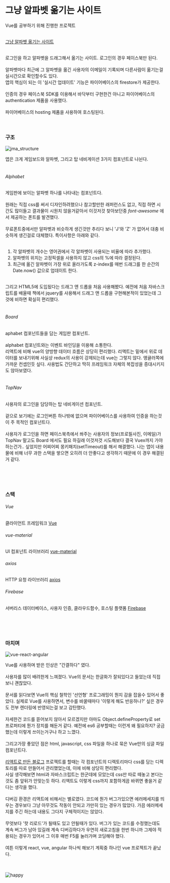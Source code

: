 # 그냥 알파벳 옮기는 사이트

Vue를 공부하기 위해 진행한 프로젝트<br>
<br>

[그냥 알파벳 옮기는 사이트](http://jma.cool)

<br>
로그인을 하고 알파벳을 드래그해서 옮기는 사이트. 로그인의 경우 페이스북만 된다. <br>
<br>
알파벳마다 최근에 그 알파벳을 옮긴 사용자의 이메일이 기록되며 다른사람이 옮기는걸 실시간으로 확인할수도 있다. <br>
앱의 핵심이 되는 이 '실시간 업데이트' 기능은 파이어베이스의 firestore가 제공한다. <br>
<br>
인증의 경우 페이스북 SDK를 이용해서 바닥부터 구현한건 아니고 파이어베이스의 authentication 제품을 사용했다. <br>
<br>
파이어베이스의 hosting 제품을 사용하여 호스팅된다. <br>
<br>
<br>

### 구조

![jma_structure](https://user-images.githubusercontent.com/47002080/52173044-2be25200-27bf-11e9-97c9-fc39d65b0f6c.png)

앱은 크게 게임보드와 알파벳, 그리고 탑 네비게이션 3가지 컴포넌트로 나뉜다.<br>
<br>

###### Alphabet

게임판에 보이는 알파벳 하나를 나타내는 컴포넌트다. <br>
<br>
원래는 직접 css를 써서 디자인하려했으나 참고할만한 래퍼런스도 없고,  직접 하면 시간도 많이들고 결과물이 시원치 않을거같아서 이것저것 찾아보던중 *font-awesome* 에서 제공하는 폰트를 발견했다. <br>
<br>
무료폰트중에서만 알파벳과 비슷하게 생긴것만 추리다 보니 'J'와 'Z' 가 없어서 대충 비슷하게 생긴걸로 대체했다. 특이사항은 아래와 같다.<br>
<br>
1. 각 알파벳의 개수는 영어권에서 각 알파벳이 사용되는 비율에 따라 추가했다. <br>
2. 알파벳의 위치는 고정픽셀을 사용하지 않고 css의 %에 따라 결정된다. <br>
3. 최근에 옮긴 알파벳이 가장 위로 올라가도록 z-index를 매번 드래그를 한 순간의 Date.now() 값으로 업데이트 한다. <br>
<br>
그리고 HTML5에 도입됬다는 드래그 앤 드롭을 처음 사용해봤다. 예전에 처음 자바스크립트를 배울때 책에서 jquery를 사용해서 드래그 앤 드롭을 구현해본적이 있었는데 그것에 비하면 확실히 편리했다. <br>
<br>

###### Board

aphabet 컴포넌트들을 담는 게임판 컴포넌트. <br>
<br>
alphabet 컴포넌트와는 이벤트 바인딩을 이용해 소통한다. <br>
리액트에 비해 vue의 양방향 데이터 흐름은 상당히 편리했다. 리액트는 밑에서 위로 데이터를 보내기위해 사실상 redux의 사용이 강제되는데 vue는 그렇지 않다. 앵귤러쪽에 가까운 컨셉인듯 싶다. 사용법도 간단하고 딱히 프레임워크 자체의 복잡성을 증대시키지도 않아보였다. <br>
<br>

###### TopNav

사용자의 로그인을 담당하는 탑 네비게이션 컴포넌트. <br>
<br>
겉으로 보기에는 로그인버튼 하나밖에 없으며 파이어베이스를 사용하여 인증을 하는것이 주 목적인 컴포넌트다. <br>
<br>
사용자가 로그인을 하면 페이스북측에서 쏴주는 사용자의 정보(프로필사진, 이메일)가 TopNav 말고도 Board 에서도 필요 하길래 이것저것 시도해보다 결국 Vuex까지 가야 하는건가.. 싶었지만 어찌어찌 몽키패치(setTimeout)를 해서 해결했다. 나는 앱이 내용물에 비해 너무 과한 스택을 쌓으면 오히려 더 안좋다고 생각하기 때문에 이 경우 해결된거 같다.<br>
<br>

<br>
<br>

### 스택

###### Vue
클라이언트 프레임워크
[Vue](https://vuejs.org/)

###### vue-material
UI 컴포넌트 라이브러리
[vue-material](https://vuematerial.io/)

###### axios
HTTP 요청 라이브러리
[axios](https://www.npmjs.com/package/axios)

###### Firebase
서버리스 데이터베이스, 사용자 인증, 클라우드함수, 호스팅 플랫폼
[Firebase](https://firebase.google.com/?hl=ko)

<br>
<br>
<br>

### 마치며

![vue-react-angular](https://user-images.githubusercontent.com/47002080/52172631-0fdab280-27b7-11e9-9a36-f3c07704c2f9.jpg)

Vue를 사용하며 받은 인상은 "간결하다" 였다. <br>
<br>
사용자를 많이 배려한게 느껴졌다. Vue의 문서는 한글화가 잘되있다고 들었는데 직접 보니 괜찮았다. <br>
<br>
문서를 읽다보면 Vue의 핵심 철학인 '선언형' 프로그래밍이 뭔지 감을 잡을수 있어서 좋았다. 실제로 Vue를 사용하면서, 변수를 바꿀때마다 '이렇게 해도 반응하나?' 싶은 경우도 전부 렌더링에 반영되는걸 보고 감탄했다. <br>
<br>
자세한건 코드를 뜯어보지 않아서 모르겠지만 아마도 Object.defineProperty로 set 프로퍼티에 뭔가 장치를 해둔거 같다. 예전에 es6 공부할때는 이런게 왜 필요하지? 궁금했는데 이렇게 쓰이는거구나 하고 느꼈다. <br>
<br>
그리고가장 좋았던 점은 html, javascript, css 파일을 하나로 묶은 Vue만의 싱글 파일 컴포넌트다. <br>
<br>
[리액트로 만든 블로그](https://github.com/seyoongit/blog) 프로젝트를 할때는 각 컴포넌트의 디렉토리마다 css를 담는 디렉토리를 따로 만들어서 관리했었는데, 이에 비해 상당히 편리했다. <br>
사실 생각해보면 html과 자바스크립트는 한군데에 모았는데 css만 따로 떼놓고 본다는것도 좀 앞뒤가 안맞는듯 하다. 리액트도 이렇게 css까지 포함하게끔 바뀌면 좋을거 같다는 생각을 했다. <br>
<br>
디버깅 환경은 리액트에 비해서는 별로였다. 코드에 뭔가 버그가있으면 에러메세지를 띄우는 경우보다 그냥 아무것도 작동이 안되고 가만히 있는 경우가 많았다. 가끔 에러메세지를 주긴 하는데 내용도 그다지 구체적이지는 않았다. <br>
<br>
무엇보다 '핫 리로드'가 될때도 있고 안될때가 있다. 버그가 있는 코드를 수정했는데도 계속 버그가 남아 있길래 계속 디버깅하다가 우연히 새로고침을 한번 하니까 그제야 적용되는 경우가 있어서 그 이후 매번 F5를 눌러가며 코딩해야 했다. <br>
<br>
여튼 이렇게 react, vue, angular 하나씩 해보기 계획중 하나인 vue 프로젝트가 끝났다.  
<br>
<br>

![happy](https://user-images.githubusercontent.com/47002080/52172621-c5f1cc80-27b6-11e9-81e8-27887a72cd9c.gif)


 
